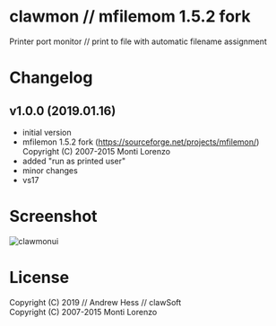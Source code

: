 # clawmon // mfilemom 1.5.2 fork

Printer port monitor // print to file with automatic filename assignment


# Changelog

## v1.0.0 (2019.01.16)

- initial version
- mfilemon 1.5.2 fork (https://sourceforge.net/projects/mfilemon/) Copyright (C) 2007-2015 Monti Lorenzo
- added "run as printed user"
- minor changes
- vs17


# Screenshot

![clawmonui](docs/images/clawmonui.png?raw=true "clawmonui")


# License

Copyright (C) 2019 // Andrew Hess // clawSoft<br>
Copyright (C) 2007-2015 Monti Lorenzo
